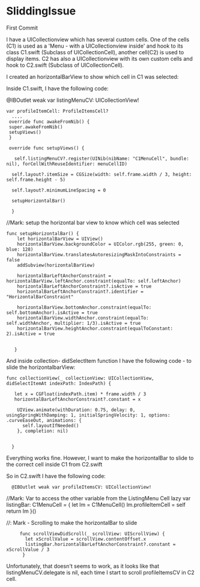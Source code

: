 # SliddingIssue
First Commit

I have a UICollectionview which has several custom cells. One of the cells (C1) is used as a 'Menu - with a UICollectionview inside' and hook to its class C1.swift (Subclass of UICollectionCell), another cell(C2) is used to display items. C2 has also a UICollectionview with its own custom cells and hook to C2.swift (Subclass of UICollectionCell).

I created an horizontalBarView to show which cell in C1 was selected:

Inside C1.swift, I have the following code:

   @IBOutlet weak var listingMenuCV: UICollectionView! 

    var profileItemCell: ProfileItemsCell?
      ....
     override func awakeFromNib() {
     super.awakeFromNib()
     setupViews()
     }

     override func setupViews() {

       self.listingMenuCV?.register(UINib(nibName: "C1MenuCell", bundle: nil), forCellWithReuseIdentifier: menuCellID)

      self.layout?.itemSize = CGSize(width: self.frame.width / 3, height: self.frame.height - 5)

      self.layout?.minimumLineSpacing = 0

      setupHorizontalBar()

      }

  //Mark: setup the horizontal bar view to know which cell was selected

    func setupHorizontalBar() {
        let horizontalBarView = UIView()
        horizontalBarView.backgroundColor = UIColor.rgb(255, green: 0, blue: 128)
        horizontalBarView.translatesAutoresizingMaskIntoConstraints = false
        addSubview(horizontalBarView)

        horizontalBarLeftAnchorConstraint = horizontalBarView.leftAnchor.constraint(equalTo: self.leftAnchor)
        horizontalBarLeftAnchorConstraint?.isActive = true
        horizontalBarLeftAnchorConstraint?.identifier = "HorizontalBarConstraint"

        horizontalBarView.bottomAnchor.constraint(equalTo: self.bottomAnchor).isActive = true
        horizontalBarView.widthAnchor.constraint(equalTo: self.widthAnchor, multiplier: 1/3).isActive = true
        horizontalBarView.heightAnchor.constraint(equalToConstant: 2).isActive = true


       }
And inside collection- didSelectItem function I have the following code - to slide the horizontalbarView:

    func collectionView(_ collectionView: UICollectionView, didSelectItemAt indexPath: IndexPath) {

       let x = CGFloat(indexPath.item) * frame.width / 3
       horizontalBarLeftAnchorConstraint?.constant = x

        UIView.animate(withDuration: 0.75, delay: 0, usingSpringWithDamping: 1, initialSpringVelocity: 1, options: .curveEaseOut, animations: {
          self.layoutIfNeeded()
        }, completion: nil)


      }
Everything works fine. However, I want to make the horizontalBar to slide to the correct cell inside C1 from C2.swift

So in C2.swift I have the following code:

      @IBOutlet weak var profileItemsCV: UICollectionView!

  //Mark: Var to access the other variable from the ListingMenu Cell
    lazy var listingBar: C1MenuCell = {
        let lm = C1MenuCell()
        lm.profileItemCell = self
        return lm
    }()


 //: Mark - Scrolling to make the horizontalBar to slide
      
         func scrollViewDidScroll(_ scrollView: UIScrollView) {
           let xScrollValue = scrollView.contentOffset.x
           listingBar.horizontalBarLeftAnchorConstraint?.constant = xScrollValue / 3
          }
Unfortunately, that doesn't seems to work, as it looks like that listingMenuCV.delegate is nil, each time I start to scroll profileItemsCV in C2 cell.
